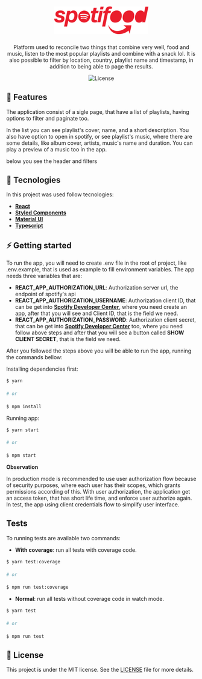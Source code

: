 <h1 align="center">
    <img alt="Spotifood" src="https://raw.githubusercontent.com/giulianopiovezan/ifood-frontend-test/7f4c33511f4b845ae88de5da0e25fee201a4db37/src/assets/spotifood.svg" width="250px" />
</h1>

<p align="center">
  Platform used to reconcile two things that combine very well, food and music, listen to the most popular playlists and combine with a snack lol.
  It is also possible to filter by location, country, playlist name and timestamp, in addition to being able to page the results.
</p>

<p align="center">
  <img alt="License" src="https://img.shields.io/static/v1?label=license&message=MIT&color=8257E5&labelColor=000000">
</p>

## 🚀 Features

The application consist of a sigle page, that have a list of playlists, having options to filter and paginate too.

In the list you can see playlist's cover, name, and a short description. You also have option to open in spotify, or see playlist's music, where there are some details, like album cover, artists, music's name and duration. You can play a preview of a music too in the app.

below you see the header and filters

## 🚀 Tecnologies

In this project was used follow tecnologies:

- [**React**](https://reactjs.org/)
- [**Styled Components**](https://styled-components.com/docs)
- [**Material UI**](https://material-ui.com/)
- [**Typescript**](https://www.typescriptlang.org/)

## ⚡️ Getting started

To run the app, you will need to create .env file in the root of project, like .env.example, that is used as example to fill environment variables.
The app needs three variables that are:

- **REACT_APP_AUTHORIZATION_URL**: Authorization server url, the endpoint of spotify's api
- **REACT_APP_AUTHORIZATION_USERNAME**: Authorization client ID, that can be get into [**Spotify Developer Center**](https://developer.spotify.com/dashboard/applications), where you need create an app, after that you will see and Client ID, that is the field we need.
- **REACT_APP_AUTHORIZATION_PASSWORD**: Authorization client secret, that can be get into [**Spotify Developer Center**](https://developer.spotify.com/dashboard/applications) too, where you need follow above steps and after that you will see a button called **SHOW CLIENT SECRET**, that is the field we need.

After you followed the steps above you will be able to run the app, running the commands bellow:

Installing dependencies first:

```bash
$ yarn

# or

$ npm install
```

Running app:

```bash
$ yarn start

# or

$ npm start
```

**Observation**

In production mode is recommended to use user authorization flow because of security purposes, where each user has their scopes, which grants permissions according of this. With user authorization, the application get an access token, that has short life time, and enforce user authorize again.
In test, the app using client credentials flow to simplify user interface.

## Tests

To running tests are available two commands:

- **With coverage**: run all tests with coverage code.

```bash
$ yarn test:coverage

# or

$ npm run test:coverage
```

- **Normal**: run all tests without coverage code in watch mode.

```bash
$ yarn test

# or

$ npm run test
```

## :memo: License

This project is under the MIT license. See the [LICENSE](LICENSE.md) file for more details.

